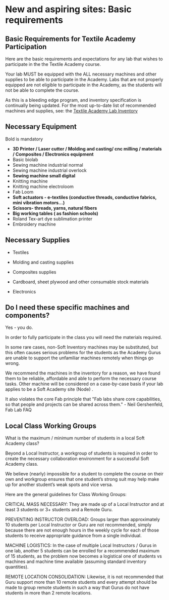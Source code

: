 # New and aspiring sites: Basic requirements

## Basic Requirements for Textile Academy Participation

Here are the basic requirements and expectations for any lab that wishes to participate in the the Textile Academy course.

Your lab MUST be equipped with the ALL necessary machines and other supplies to be able to participate in the Academy. Labs that are not properly equipped are not eligible to participate in the Academy, as the students will not be able to complete the course.

As this is a bleeding edge program, and inventory specification is continually being updated. For the most up-to-date list of recommended machines and supplies, see: the [Textile Academy Lab Inventory](https://docs.google.com/spreadsheets/d/1TvBthCZPWZrIqn_Ew0iTUXM_QmK9HLjZkhyg8D-4SXM/edit?usp=sharing)

## Necessary Equipment 
Bold is mandatory

- **3D Printer / Laser cutter / Molding and casting/ cnc milling / materials / Composites / Electronics equipment**
- Basic biolab
- Sewing machine industrial normal
- Sewing machine industrial overlock
- **Sewing machine small digital**
- Knitting machine
- Knitting machine electroloom
- Fab Loom
- **Soft actuators - e-textiles (conductive threads, conductive fabrics, mini vibration motors…)**
- **Scissors- threads, yarns, natural fibers**
- **Big working tables ( as fashion schools)**
- Roland Tex-art dye sublimation printer
- Embroidery machine

## Necessary Supplies

- Textiles

- Molding and casting supplies

- Composites supplies

- Cardboard, sheet plywood and other consumable stock materials

- Electronics

## Do I need these specific machines and components?

Yes - you do.

In order to fully participate in the class you will need the materials required. 

In some rare cases, non-Soft Inventory machines may be substituted, but this often causes serious problems for the students as the Academy Gurus are unable to support the unfamiliar machines remotely when things go wrong.

We recommend the machines in the inventory for a reason, we have found them to be reliable, affordable and able to perform the necessary course tasks. Other machine will be considered on a case-by-case basis if your lab applies to be a Soft Academy site (Node) .

It also violates the core Fab principle that "Fab labs share core capabilities, so that people and projects can be shared across them." - Neil Gershenfeld, Fab Lab FAQ

## Local Class Working Groups

What is the maximum / minimum number of students in a local Soft Academy class?

Beyond a Local Instructor, a workgroup of students is required in order to create the necessary collaboration environment for a successful Soft Academy class.

We believe (nearly) impossible for a student to complete the course on their own and workgroup ensures that one student’s strong suit may help make up for another student’s weak spots and vice versa.

Here are the general guidelines for Class Working Groups:

CRITICAL MASS NECESSARY: They are made up of a Local Instructor and at least 3 students or 3+ students and a Remote Guru.

PREVENTING INSTRUCTOR OVERLOAD: Groups larger than approximately 10 students per Local Instructor or Guru are not recommended, simply because there are not enough hours in the weekly cycle for each of those students to receive appropriate guidance from a single individual.

MACHINE LOGISTICS: In the case of multiple Local Instructors / Gurus in one lab, another 5 students can be enrolled for a recommended maximum of 15 students, as the problem now becomes a logistical one of students vs machines and machine time available (assuming standard inventory quantities).

REMOTE LOCATION CONSOLIDATION: Likewise, it is not recommended that Guru support more than 10 remote students and every attempt should be made to group remote students in such a way that Gurus do not have students in more than 2 remote locations.
